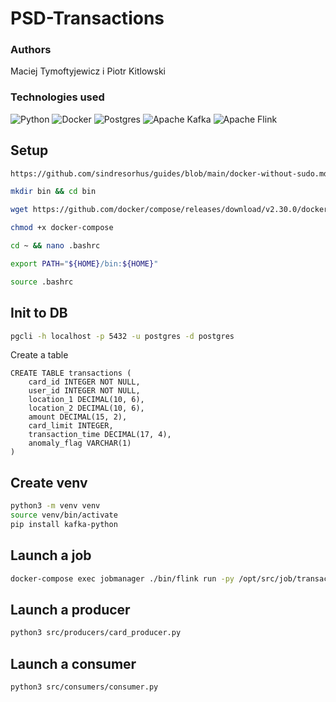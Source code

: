 # PSD-Transactions

### Authors
Maciej Tymoftyjewicz i Piotr Kitlowski

### Technologies used
![Python](https://img.shields.io/badge/python-3670A0?style=for-the-badge&logo=python&logoColor=ffdd54)
![Docker](https://img.shields.io/badge/docker-%230db7ed.svg?style=for-the-badge&logo=docker&logoColor=white)
![Postgres](https://img.shields.io/badge/postgres-%23316192.svg?style=for-the-badge&logo=postgresql&logoColor=white)
![Apache Kafka](https://img.shields.io/badge/Apache%20Kafka-000?style=for-the-badge&logo=apachekafka)
![Apache Flink](https://img.shields.io/badge/Apache%20Flink-E6526F?style=for-the-badge&logo=Apache%20Flink&logoColor=white)

## Setup
```bash
https://github.com/sindresorhus/guides/blob/main/docker-without-sudo.md
```
```bash
mkdir bin && cd bin
```
```bash
wget https://github.com/docker/compose/releases/download/v2.30.0/docker-compose-linux-x86_64 -O docker-compose
```
```bash
chmod +x docker-compose
```
```bash
cd ~ && nano .bashrc
```
```bash
export PATH="${HOME}/bin:${HOME}"
```
```bash
source .bashrc
```

## Init to DB
```bash
pgcli -h localhost -p 5432 -u postgres -d postgres
```
Create a table
```
CREATE TABLE transactions (
	card_id INTEGER NOT NULL,
	user_id INTEGER NOT NULL,
	location_1 DECIMAL(10, 6),
	location_2 DECIMAL(10, 6),
	amount DECIMAL(15, 2),
	card_limit INTEGER,
	transaction_time DECIMAL(17, 4),
	anomaly_flag VARCHAR(1)
)
```

## Create venv
```bash
python3 -m venv venv
source venv/bin/activate
pip install kafka-python
```

## Launch a job
```bash
docker-compose exec jobmanager ./bin/flink run -py /opt/src/job/transactions_job.py --pyFiles /opt/src -d
```

## Launch a producer
```bash
python3 src/producers/card_producer.py
```

## Launch a consumer
```bash
python3 src/consumers/consumer.py
```
